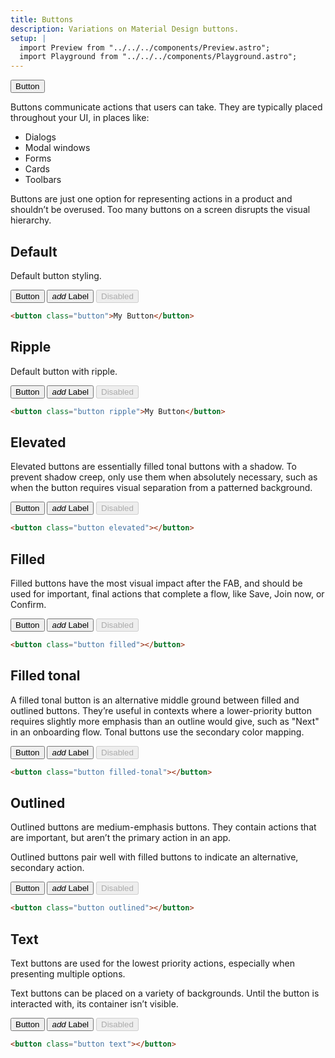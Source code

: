 ```yaml
---
title: Buttons
description: Variations on Material Design buttons.
setup: |
  import Preview from "../../../components/Preview.astro";
  import Playground from "../../../components/Playground.astro";
---
```


<Playground height="200px">
<button class="button">Button</button>
</Playground>

Buttons communicate actions that users can take. They are typically placed throughout your UI, in places like:

- Dialogs
- Modal windows
- Forms
- Cards
- Toolbars

Buttons are just one option for representing actions in a product and shouldn’t be overused. Too many buttons on a screen disrupts the visual hierarchy.

## Default

Default button styling.

<Preview>
    <button class="button">Button</button>
    <button class="button">
        <i class="material-icons">add</i>
        <label>Label</label>
    </button>
    <button class="button" disabled>Disabled</button>
</Preview>

```html
<button class="button">My Button</button>
```

## Ripple

Default button with ripple.

<Preview>
    <button class="button ripple">Button</button>
    <button class="button ripple">
        <i class="material-icons">add</i>
        <label>Label</label>
    </button>
    <button class="button ripple" disabled>Disabled</button>
</Preview>

```html
<button class="button ripple">My Button</button>
```

## Elevated

Elevated buttons are essentially filled tonal buttons with a shadow. To prevent shadow creep, only use them when absolutely necessary, such as when the button requires visual separation from a patterned background.

<Preview>
    <button class="button elevated" >Button</button>
    <button class="button elevated" >
        <i class="material-icons">add</i>
        <label>Label</label>
    </button>
    <button class="button elevated"  disabled>Disabled</button>
</Preview>

```html
<button class="button elevated"></button>
```

## Filled

Filled buttons have the most visual impact after the FAB, and should be used for important, final actions that complete a flow, like Save, Join now, or Confirm.

<Preview>
    <button class="button filled ripple" >Button</button>
    <button class="button filled" >
        <i class="material-icons">add</i>
        <label>Label</label>
    </button>
    <button class="button filled"  disabled>Disabled</button>
</Preview>

```html
<button class="button filled"></button>
```

## Filled tonal

A filled tonal button is an alternative middle ground between filled and outlined buttons. They’re useful in contexts where a lower-priority button requires slightly more emphasis than an outline would give, such as "Next" in an onboarding flow. Tonal buttons use the secondary color mapping.

<Preview>
    <button class="button filled-tonal" >Button</button>
    <button class="button filled-tonal" >
        <i class="material-icons">add</i>
        <label>Label</label>
    </button>
    <button class="button filled-tonal"  disabled>Disabled</button>             
</Preview>

```html
<button class="button filled-tonal"></button>
```

## Outlined

Outlined buttons are medium-emphasis buttons. They contain actions that are important, but aren’t the primary action in an app.

Outlined buttons pair well with filled buttons to indicate an alternative, secondary action.

<Preview>
    <button class="button outlined" >Button</button>
    <button class="button outlined" >
        <i class="material-icons">add</i>
        <label>Label</label>
    </button>
    <button class="button outlined"  disabled>Disabled</button>
</Preview>

```html
<button class="button outlined"></button>
```

## Text

Text buttons are used for the lowest priority actions, especially when presenting multiple options.

Text buttons can be placed on a variety of backgrounds. Until the button is interacted with, its container isn’t visible.

<Preview>
    <button class="button text" >Button</button>
    <button class="button text" >
        <i class="material-icons">add</i>
        <label>Label</label>
    </button>
    <button class="button text"  disabled>Disabled</button>
</Preview>

```html
<button class="button text"></button>
```
